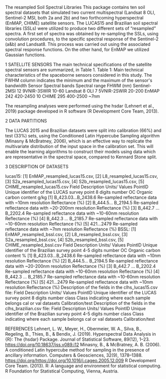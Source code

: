 

The resampled Soil Spectral Libraries
This package contains ten soil spectral datasets that simulated two current multispectral (Landsat 8 OLI, Sentinel-2 MSI, both 2a and 2b) and two forthcoming hyperspectral (EnMAP, CHIME) satellite sensors. The LUCAS15 and Brazilian soil spectral libraries (SSLs) were utilized to produce two different sets of “resampled” spectra. A first set of spectra was obtained by re-sampling the SSLs, using convolution procedures, to the specific spectral response of the Sentinel-2 (a&b) and Landsat8. This process was carried out using the associated spectral response functions. On the other hand, for EnMAP we utilized Gaussian functions.

1 SATELLITE SENSORS
The main technical specifications of the satellite spectral sensors are summarized, in Table 1.
Table 1: Main technical characteristics of the spaceborne sensors considered in this study. The FWHM column indicates the minimum and the maximum of the sensor's bandwidth
Sensor	Spectral bands	Spectral range	FHWM (nm)
Sentinel-2MSI	12	9VNIR-3SWIR	10-60
Landsat 8 OLI	7	5VNIR-2SWIR	20-200
EnMAP	242	420-2450	10
CHIME	295	400-2500	~7nm

The resampling analyses were performed using the hsdar (Lehnert et al., 2019) package developed in R software (R Development Core Team, 2013).

2 DATA PARTITIONS

The LUCAS 2015 and Brazilian datasets were split into calibration (66%) and test (33%) sets, using the Conditioned Latin Hypercube Sampling algorithm (Minasny & McBratney, 2006), which is an effective way to replicate the multivariate distribution of the input space in the calibration set. This will enable the learning algorithms to construct their models using data which are representative in the spectral space, compared to Kennard Stone split.
    
3 DESCRIPTION OF DATASETS

lucas15: [1] EnMAP_resampled_lucas15.csv, [2] L8_resampled_lucas15.csv, [3] S2a_resampled_lucas15.csv, [4] S2b_resampled_lucas15.csv, [5] CHIME_resampled_lucas15.csv
Field	Description	Units/
Values
PointID	Unique identifier of the LUCAS survey point	8 digits number
OC	Organic carbon content	g/kg
[1] B_423.03…B_2438.6	Re-sampled reflectance data with ~10nm resolution	Reflectance (%)
[2] B_444.5… B_2194.5	Re-sampled reflectance data with ~20-200nm resolution	Reflectance (%)
[3] B_442.7 … B_2202.4	Re-sampled reflectance data with ~10-60nm resolution	Reflectance (%)
[4] B_442.3 … B_2185.7	Re-sampled reflectance data with ~10-60nm resolution	Reflectance (%)
[5] 421…2479	Re-sampled reflectance data with ~7nm resolution	Reflectance (%)
BSSL: [1] EnMAP_resampled_bssl.csv, [2] L8_resampled_bssl.csv, [3] S2a_resampled_bssl.csv, [4] S2b_resampled_bssl.csv, [5] CHIME_resampled_bssl.csv
Field	Description	Units/
Values
PointID	Unique identifier of the Brazilian survey point	4-5 digits number
OC	Organic carbon content	%
[1] B_423.03…B_2438.6	Re-sampled reflectance data with ~10nm resolution	Reflectance (%)
[2] B_444.5… B_2194.5	Re-sampled reflectance data with ~20-200nm resolution	Reflectance (%)
[3] B_442.7 … B_2202.4	Re-sampled reflectance data with ~10-60nm resolution	Reflectance (%)
[4] B_442.3 … B_2185.7	Re-sampled reflectance data with ~10-60nm resolution	Reflectance (%)
[5] 421…2479	Re-sampled reflectance data with ~10nm resolution	Reflectance (%)
Description of the fields in the clhs_lucas15.csv file:
Field	Description	Units/
Values
PointID	Unique identifier of the LUCAS survey point	8 digits number
class	Class indicating where each sample belongs cal or val datasets	Calibration/test
Description of the fields in the clhs_brazilian.csv file:
Field	Description	Units/
Values
PointID	Unique identifier of the Brazilian survey point	4-5 digits number
class	Class indicating where each sample belongs cal or val datasets	Calibration/test

REFERENCES
Lehnert, L. W., Meyer, H., Obermeier, W. A., Silva, B., Regeling, B., Thies, B., & Bendix, J. (2019). Hyperspectral Data Analysis in {R}: The {hsdar} Package. Journal of Statistical Software, 89(12), 1–23. https://doi.org/10.18637/jss.v089.i12
Minasny, B., & McBratney, A. B. (2006). A conditioned Latin hypercube method for sampling in the presence of ancillary information. Computers & Geosciences, 32(9), 1378–1388. https://doi.org/https://doi.org/10.1016/j.cageo.2005.12.009
R Development Core Team. (2013). R: A language and environment for statistical computing. R Foundation for Statistical Computing, Vienna, Austria.

